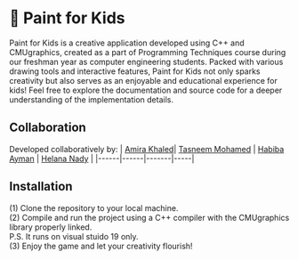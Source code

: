 # 🎨 Paint for Kids 
Paint for Kids is a creative application developed using C++ and CMUgraphics, created as a part of Programming Techniques course during our freshman year as computer engineering students. Packed with various drawing tools and interactive features, Paint for Kids not only sparks creativity but also serves as an enjoyable and educational experience for kids!
Feel free to explore the documentation and source code for a deeper understanding of the implementation details.

## Collaboration
Developed collaboratively by:
| [Amira Khaled](https://github.com/AmiraKhalid04)| [Tasneem Mohamed](https://github.com/Tasneemmohammed0) | [Habiba Ayman](https://github.com/habibayman) | [Helana Nady](https://github.com/HelanaNady) | 
|------|------|-------|-----|

## Installation
(1) Clone the repository to your local machine.<br />
(2) Compile and run the project using a C++ compiler with the CMUgraphics library properly linked.<br />
    P.S. It runs on visual stuido 19 only.<br />
(3) Enjoy the game and let your creativity flourish!
